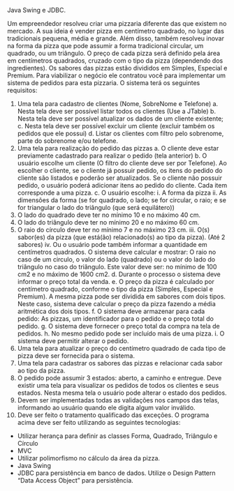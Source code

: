 Java Swing e JDBC.

Um empreendedor resolveu criar uma pizzaria diferente das que existem no mercado. A sua ideia é vender pizza em
centímetro quadrado, no lugar das tradicionais pequena, média e grande. Além disso, também resolveu inovar na forma da
pizza que pode assumir a forma tradicional circular, um quadrado, ou um triângulo. O preço de cada pizza será definido pela
área em centímetros quadrados, cruzado com o tipo da pizza (dependendo dos ingredientes). Os sabores das pizzas estão
divididos em Simples, Especial e Premium.
Para viabilizar o negócio ele contratou você para implementar um sistema de pedidos para esta pizzaria. O sistema terá os
seguintes requisitos:

1. Uma tela para cadastro de clientes (Nome, SobreNome e Telefone)
    a. Nesta tela deve ser possível listar todos os clientes (Use a JTable)
    b. Nesta tela deve ser possível atualizar os dados de um cliente existente;
    c. Nesta tela deve ser possível excluir um cliente (excluir também os pedidos que ele possui)
    d. Listar os clientes com filtro pelo sobrenome, parte do sobrenome e/ou telefone.
2. Uma tela para realização do pedido das pizzas
    a. O cliente deve estar previamente cadastrado para realizar o pedido (tela anterior)
    b. O usuário escolhe um cliente (O filtro do cliente deve ser por Telefone). Ao escolher o cliente, se o cliente
       já possuir pedido, os itens do pedido do cliente são listados e poderão ser atualizados. Se o cliente não
       possuir pedido, o usuário poderá adicionar itens ao pedido do cliente. Cada item corresponde a uma pizza.
    c. O usuário escolhe:
       i. A forma da pizza
ii. As dimensões da forma (se for quadrado, o lado; se for circular, o raio; e se for triangular o lado do
triângulo (que será equilátero))
1. O lado do quadrado deve ter no mínimo 10 e no máximo 40 cm.
2. O lado do triângulo deve ter no mínimo 20 e no máximo 60 cm.
3. O raio do círculo deve ter no mínimo 7 e no máximo 23 cm.
iii. O(s) sabor(es) da pizza (que está(ão) relacionado(s) ao tipo da pizza). (Até 2 sabores)
iv. Ou o usuário pode também informar a quantidade em centímetros quadrados. O sistema deve
calcular e mostrar: O raio no caso de um circulo, o valor do lado (quadrado) ou o valor do lado do
triângulo no caso do triângulo. Este valor deve ser: no mínimo de 100 cm2 e no máximo de 1600
cm2.
    d. Durante o processo o sistema deve informar o preço total da venda.
    e. O preço da pizza é calculado por centímetro quadrado, conforme o tipo da pizza (Simples, Especial e
       Premium). A mesma pizza pode ser dividida em sabores com dois tipos. Neste caso, sistema deve calcular
       o preço da pizza fazendo a média aritmética dos dois tipos.
    f. O sistema deve armazenar para cada pedido: As pizzas, um identificador para o pedido e o preço total do
       pedido.
    g. O sistema deve fornecer o preço total da compra na tela de pedidos.
    h. No mesmo pedido pode ser incluído mais de uma pizza.
    i. O sistema deve permitir alterar o pedido.
3. Uma tela para atualizar o preço do centímetro quadrado de cada tipo de pizza deve ser fornecida para o sistema.
4. Uma tela para cadastrar os sabores das pizzas e relacionar cada sabor ao tipo da pizza.
5. O pedido pode assumir 3 estados: aberto, a caminho e entregue. Deve existir uma tela para visualizar os pedidos
    de todos os clientes e seus estados. Nesta mesma tela o usuário pode alterar o estado dos pedidos.
6. Devem ser implementadas todas as validações nos campos das telas, informando ao usuário quando ele digita
    algum valor inválido.
7. Deve ser feito o tratamento qualificado das exceções.
O programa acima deve ser feito utilizando as seguintes tecnologias:
- Utilizar herança para definir as classes Forma, Quadrado, Triângulo e Círculo
- MVC
- Utilizar polimorfismo no cálculo da área da pizza.
- Java Swing
- JDBC para persistência em banco de dados. Utilize o Design Pattern “Data Access Object” para persistência.
